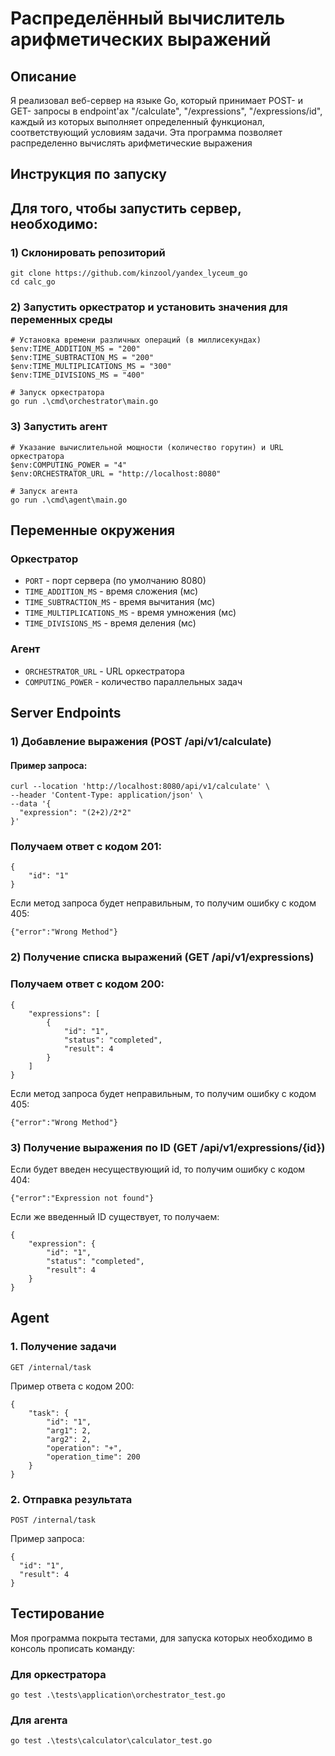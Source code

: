 # Распределённый вычислитель арифметических выражений
## Описание
Я реализовал веб-сервер на языке Go, который принимает POST- и GET- запросы в endpoint'ах "/calculate", "/expressions", 
"/expressions/id", каждый из которых выполняет определенный функционал, соответствующий условиям задачи. Эта программа позволяет распределенно вычислять арифметические выражения
## Инструкция по запуску
## Для того, чтобы запустить сервер, необходимо:
### 1) Склонировать репозиторий
```
git clone https://github.com/kinzool/yandex_lyceum_go
cd calc_go
```
### 2) Запустить оркестратор и установить значения для переменных среды
```
# Установка времени различных операций (в миллисекундах)
$env:TIME_ADDITION_MS = "200"
$env:TIME_SUBTRACTION_MS = "200"
$env:TIME_MULTIPLICATIONS_MS = "300"
$env:TIME_DIVISIONS_MS = "400"

# Запуск оркестратора
go run .\cmd\orchestrator\main.go
```
### 3) Запустить агент
```
# Указание вычислительной мощности (количество горутин) и URL оркестратора
$env:COMPUTING_POWER = "4"
$env:ORCHESTRATOR_URL = "http://localhost:8080"

# Запуск агента
go run .\cmd\agent\main.go
```
## Переменные окружения
### Оркестратор

- `PORT` - порт сервера (по умолчанию 8080)
- `TIME_ADDITION_MS` - время сложения (мс)
- `TIME_SUBTRACTION_MS` - время вычитания (мс)
- `TIME_MULTIPLICATIONS_MS` - время умножения (мс)
- `TIME_DIVISIONS_MS` - время деления (мс)

### Агент

- `ORCHESTRATOR_URL` - URL оркестратора
- `COMPUTING_POWER` - количество параллельных задач

## Server Endpoints
### 1) Добавление выражения (POST /api/v1/calculate)
#### Пример запроса:
```
curl --location 'http://localhost:8080/api/v1/calculate' \
--header 'Content-Type: application/json' \
--data '{
  "expression": "(2+2)/2*2"
}'
```
### Получаем ответ с кодом 201:
```
{
    "id": "1"
}
```
Если метод запроса будет неправильным, то получим ошибку с кодом 405:
```
{"error":"Wrong Method"}
```

### 2) Получение списка выражений (GET /api/v1/expressions)
### Получаем ответ с кодом 200:
```
{
    "expressions": [
        {
            "id": "1",
            "status": "completed",
            "result": 4
        }
    ]
}
```
Если метод запроса будет неправильным, то получим ошибку с кодом 405:
```
{"error":"Wrong Method"}
```

### 3) Получение выражения по ID (GET /api/v1/expressions/{id})
Если будет введен несуществующий id, то получим ошибку с кодом 404:
```
{"error":"Expression not found"}
```
Если же введенный ID существует, то получаем:
```
{
    "expression": {
        "id": "1",
        "status": "completed",
        "result": 4
    }
}
```
## Agent
### 1. Получение задачи
```
GET /internal/task
```
Пример ответа с кодом 200:
```
{
    "task": {
        "id": "1",
        "arg1": 2,
        "arg2": 2,
        "operation": "+",
        "operation_time": 200
    }
}
```
### 2. Отправка результата
```
POST /internal/task
```
Пример запроса:

```
{
  "id": "1",
  "result": 4
}
```
## Тестирование
Моя программа покрыта тестами, для запуска которых необходимо в консоль прописать команду:
### Для оркестратора
```
go test .\tests\application\orchestrator_test.go
```
### Для агента
```
go test .\tests\calculator\calculator_test.go
```